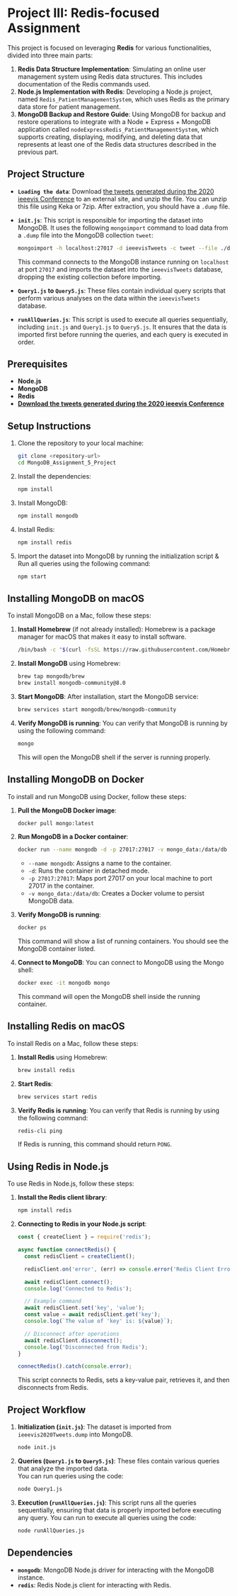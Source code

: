 # Project III: Redis-focused Assignment

This project is focused on leveraging **Redis** for various functionalities, divided into three main parts:

1. **Redis Data Structure Implementation**: Simulating an online user management system using Redis data structures. This includes documentation of the Redis commands used.
2. **Node.js Implementation with Redis**: Developing a Node.js project, named `Redis_PatientManagementSystem`, which uses Redis as the primary data store for patient management. 
3. **MongoDB Backup and Restore Guide**: Using MongoDB for backup and restore operations to integrate with a Node + Express + MongoDB application called `nodeExpressRedis_PatientManagementSystem`, which supports creating, displaying, modifying, and deleting data that represents at least one of the Redis data structures described in the previous part.

## Project Structure

- **`Loading the data`**: Download [the tweets generated during the 2020 ieeevis Conference](https://johnguerra.co/viz/influentials/ieeevis2020/ieeevis2020Tweets.dump.bz2) to an external site, and unzip the file. You can unzip this file using Keka or 7zip. After extraction, you should have a `.dump` file.
- **`init.js`**: This script is responsible for importing the dataset into MongoDB. It uses the following `mongoimport` command to load data from a `.dump` file into the MongoDB collection `tweet`:
  ```bash
  mongoimport -h localhost:27017 -d ieeevisTweets -c tweet --file ./db/ieeevis2020Tweets.dump --drop
  ```
  This command connects to the MongoDB instance running on `localhost` at port `27017` and imports the dataset into the `ieeevisTweets` database, dropping the existing collection before importing.

- **`Query1.js` to `Query5.js`**: These files contain individual query scripts that perform various analyses on the data within the `ieeevisTweets` database.

- **`runAllQueries.js`**: This script is used to execute all queries sequentially, including `init.js` and `Query1.js` to `Query5.js`. It ensures that the data is imported first before running the queries, and each query is executed in order.

## Prerequisites

- **Node.js**
- **MongoDB**
- **Redis**
- [**Download the tweets generated during the 2020 ieeevis Conference**](https://johnguerra.co/viz/influentials/ieeevis2020/ieeevis2020Tweets.dump.bz2)

## Setup Instructions

1. Clone the repository to your local machine:
   ```bash
   git clone <repository-url>
   cd MongoDB_Assignment_5_Project
   ```

2. Install the dependencies:
   ```bash
   npm install
   ```
3. Install MongoDB:
   ```bash
   npm install mongodb
   ```
4. Install Redis:
   ```bash
   npm install redis
   ``` 
5. Import the dataset into MongoDB by running the initialization script & Run all queries using the following command:
   ```bash
   npm start
   ```

## Installing MongoDB on macOS

To install MongoDB on a Mac, follow these steps:

1. **Install Homebrew** (if not already installed):
   Homebrew is a package manager for macOS that makes it easy to install software.
   ```bash
   /bin/bash -c "$(curl -fsSL https://raw.githubusercontent.com/Homebrew/install/HEAD/install.sh)"
   ```

2. **Install MongoDB** using Homebrew:
   ```bash
   brew tap mongodb/brew
   brew install mongodb-community@8.0
   ```

3. **Start MongoDB**:
   After installation, start the MongoDB service:
   ```bash
   brew services start mongodb/brew/mongodb-community
   ```

4. **Verify MongoDB is running**:
   You can verify that MongoDB is running by using the following command:
   ```bash
   mongo
   ```
   This will open the MongoDB shell if the server is running properly.

## Installing MongoDB on Docker

To install and run MongoDB using Docker, follow these steps:

1. **Pull the MongoDB Docker image**:
   ```bash
   docker pull mongo:latest
   ```

2. **Run MongoDB in a Docker container**:
   ```bash
   docker run --name mongodb -d -p 27017:27017 -v mongo_data:/data/db mongo:latest
   ```
   - `--name mongodb`: Assigns a name to the container.
   - `-d`: Runs the container in detached mode.
   - `-p 27017:27017`: Maps port 27017 on your local machine to port 27017 in the container.
   - `-v mongo_data:/data/db`: Creates a Docker volume to persist MongoDB data.

3. **Verify MongoDB is running**:
   ```bash
   docker ps
   ```
   This command will show a list of running containers. You should see the MongoDB container listed.

4. **Connect to MongoDB**:
   You can connect to MongoDB using the Mongo shell:
   ```bash
   docker exec -it mongodb mongo
   ```
   This command will open the MongoDB shell inside the running container.

## Installing Redis on macOS

To install Redis on a Mac, follow these steps:

1. **Install Redis** using Homebrew:
   ```bash
   brew install redis
   ```

2. **Start Redis**:
   ```bash
   brew services start redis
   ```

3. **Verify Redis is running**:
   You can verify that Redis is running by using the following command:
   ```bash
   redis-cli ping
   ```
   If Redis is running, this command should return `PONG`.

## Using Redis in Node.js

To use Redis in Node.js, follow these steps:

1. **Install the Redis client library**:
   ```bash
   npm install redis
   ```

2. **Connecting to Redis in your Node.js script**:
   ```javascript
   const { createClient } = require('redis');

   async function connectRedis() {
     const redisClient = createClient();

     redisClient.on('error', (err) => console.error('Redis Client Error', err));

     await redisClient.connect();
     console.log('Connected to Redis');

     // Example command
     await redisClient.set('key', 'value');
     const value = await redisClient.get('key');
     console.log(`The value of 'key' is: ${value}`);

     // Disconnect after operations
     await redisClient.disconnect();
     console.log('Disconnected from Redis');
   }

   connectRedis().catch(console.error);
   ```

   This script connects to Redis, sets a key-value pair, retrieves it, and then disconnects from Redis.

## Project Workflow

1. **Initialization (`init.js`)**: The dataset is imported from `ieeevis2020Tweets.dump` into MongoDB.
    ```bash
   node init.js
   ```
2. **Queries (`Query1.js` to `Query5.js`)**: These files contain various queries that analyze the imported data.  
    You can run queries using the code:
   ```bash
   node Query1.js
   ```
3. **Execution (`runAllQueries.js`)**: This script runs all the queries sequentially, ensuring that data is properly imported before executing any query.
    You can run to execute all queries using the code:
   ```bash
   node runAllQueries.js
   ```

## Dependencies

- **`mongodb`**: MongoDB Node.js driver for interacting with the MongoDB instance.
- **`redis`**: Redis Node.js client for interacting with Redis.


